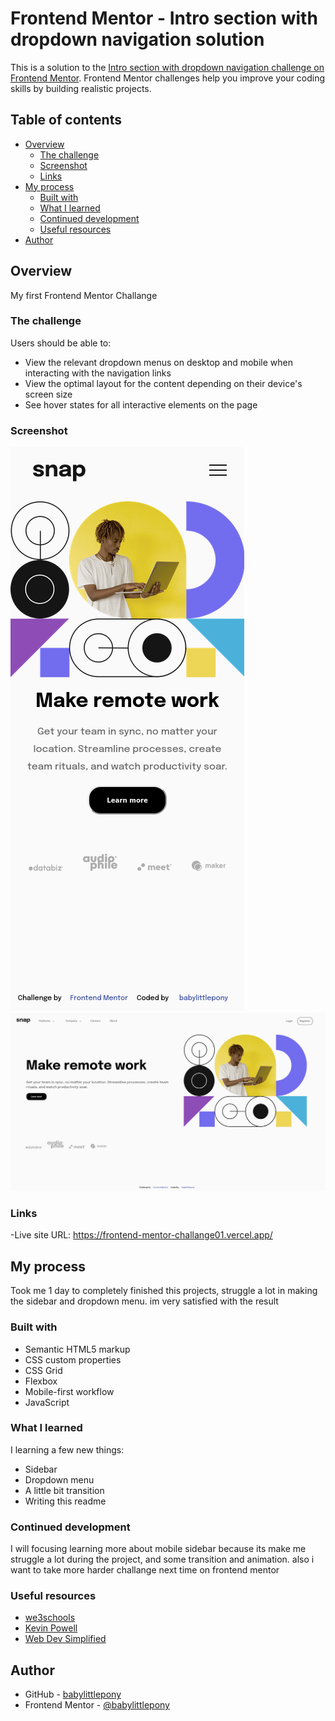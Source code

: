 # Frontend Mentor - Intro section with dropdown navigation solution

This is a solution to the [Intro section with dropdown navigation challenge on Frontend Mentor](https://www.frontendmentor.io/challenges/intro-section-with-dropdown-navigation-ryaPetHE5). Frontend Mentor challenges help you improve your coding skills by building realistic projects.

## Table of contents

- [Overview](#overview)
  - [The challenge](#the-challenge)
  - [Screenshot](#screenshot)
  - [Links](#links)
- [My process](#my-process)
  - [Built with](#built-with)
  - [What I learned](#what-i-learned)
  - [Continued development](#continued-development)
  - [Useful resources](#useful-resources)
- [Author](#author)

## Overview

My first Frontend Mentor Challange

### The challenge

Users should be able to:

- View the relevant dropdown menus on desktop and mobile when interacting with the navigation links
- View the optimal layout for the content depending on their device's screen size
- See hover states for all interactive elements on the page

### Screenshot

![](./screenshot/Screenshot%202022-09-21%20at%2009-52-29%20Frontend%20Mentor%20Intro%20section%20with%20dropdown%20navigation.png)
![](./screenshot/Screenshot%202022-09-21%20at%2009-50-49%20Frontend%20Mentor%20Intro%20section%20with%20dropdown%20navigation.png)

### Links

-Live site URL: https://frontend-mentor-challange01.vercel.app/

## My process

Took me 1 day to completely finished this projects, struggle a lot in making the sidebar and dropdown menu.
im very satisfied with the result

### Built with

- Semantic HTML5 markup
- CSS custom properties
- CSS Grid
- Flexbox
- Mobile-first workflow
- JavaScript

### What I learned

I learning a few new things:

- Sidebar
- Dropdown menu
- A little bit transition
- Writing this readme

### Continued development

I will focusing learning more about mobile sidebar because its make me struggle a lot during the project, and some transition and animation.
also i want to take more harder challange next time on frontend mentor

### Useful resources

- [we3schools](https://www.w3schools.com)
- [Kevin Powell](https://www.youtube.com/kepowob)
- [Web Dev Simplified](https://www.youtube.com/c/WebDevSimplified)

## Author

- GitHub - [babylittlepony](https://github.com/babylittlepony)
- Frontend Mentor - [@babylittlepony](https://www.frontendmentor.io/profile/babylittlepony)
